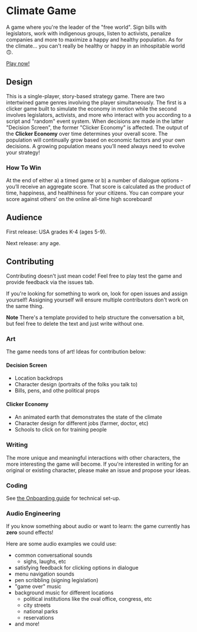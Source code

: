 # Climate Game

A game where you're the leader of the "free world". Sign bills with legislators, work with indigenous groups, listen to activists, penalize companies and more to maximize a happy and healthy population. As for the climate... you can't really be healthy or happy in an inhospitable world 🙃.

[Play now!](http://gregziegan.com/climate-game)

## Design

This is a single-player, story-based strategy game. There are two intertwined game genres involving the player simultaneously. The first is a clicker game built to simulate the economy in motion while the second involves legislators, activists, and more who interact with you according to a script and "random" event system. When decisions are made in the latter "Decision Screen", the former "Clicker Economy" is affected. The output of the **Clicker Economy** over time determines your overall score. The population will continually grow based on economic factors and your own decisions. A growing population means you’ll need always need to evolve your strategy!

### How To Win

At the end of either a) a timed game or b) a number of dialogue options - you’ll receive an aggregate score. That score is calculated as the product of time, happiness, and healthiness for your citizens. You can compare your score against others’ on the online all-time high scoreboard!

## Audience

First release: USA grades K-4 (ages 5-9).

Next release: any age.

## Contributing

Contributing doesn't just mean code! Feel free to play test the game and provide feedback via the issues tab.

If you're looking for something to work on, look for open issues and assign yourself! Assigning yourself will ensure multiple contributors don't work on the same thing.

**Note** There's a template provided to help structure the conversation a bit, but feel free to delete the text and just write without one.

### Art

The game needs tons of art! Ideas for contribution below:

#### Decision Screen

* Location backdrops
* Character design (portraits of the folks you talk to)
* Bills, pens, and othe political props

#### Clicker Economy

* An animated earth that demonstrates the state of the climate
* Character design for different jobs (farmer, doctor, etc)
* Schools to click on for training people

### Writing

The more unique and meaningful interactions with other characters, the more interesting the game will become. If you're interested in writing for an original or existing character, please make an issue and propose your ideas.

### Coding

See [the Onboarding guide](./dev-docs/onboarding.md) for technical set-up.

### Audio Engineering

If you know something about audio or want to learn: the game currently has **zero** sound effects!

Here are some audio examples we could use:

* common conversational sounds
  * sighs, laughs, etc
* satisfying feedback for clicking options in dialogue
* menu navigation sounds
* pen scribbling (signing legislation)
* "game over" music
* background music for different locations
  * political institutions like the oval office, congress, etc
  * city streets
  * national parks
  * reservations
* and more!

